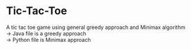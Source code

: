 # Tic-Tac-Toe
A tic tac toe game using general greedy approach and Minimax algorithm<br/>
-> Java file is a greedy approach<br/>
-> Python file is Minimax approach<br/>

